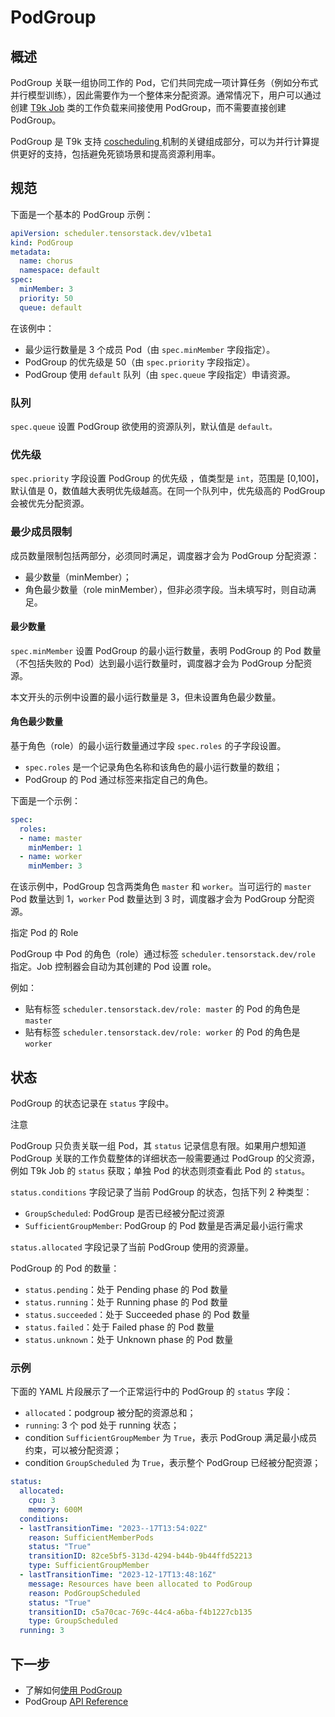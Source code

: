 # PodGroup

## 概述

PodGroup 关联一组协同工作的 Pod，它们共同完成一项计算任务（例如分布式并行模型训练），因此需要作为一个整体来分配资源。通常情况下，用户可以通过创建 [T9k Job](../jobs/index.md) 类的工作负载来间接使用 PodGroup，而不需要直接创建 PodGroup。

PodGroup 是 T9k 支持 <a target="_blank" rel="noopener noreferrer" href="https://en.wikipedia.org/wiki/Coscheduling"> coscheduling </a> 机制的关键组成部分，可以为并行计算提供更好的支持，包括避免死锁场景和提高资源利用率。

## 规范

下面是一个基本的 PodGroup 示例：

```yaml
apiVersion: scheduler.tensorstack.dev/v1beta1
kind: PodGroup
metadata:
  name: chorus
  namespace: default
spec:
  minMember: 3
  priority: 50
  queue: default
```

在该例中：

* 最少运行数量是 3 个成员 Pod（由 `spec.minMember` 字段指定）。
* PodGroup 的优先级是 50（由 `spec.priority` 字段指定）。
* PodGroup 使用 `default` 队列（由 `spec.queue` 字段指定）申请资源。

### 队列

`spec.queue` 设置 PodGroup 欲使用的资源队列，默认值是 `default。`

### 优先级

`spec.priority` 字段设置 PodGroup 的优先级 ，值类型是 `int`，范围是 [0,100]，默认值是 0，数值越大表明优先级越高。在同一个队列中，优先级高的 PodGroup 会被优先分配资源。

### 最少成员限制

成员数量限制包括两部分，必须同时满足，调度器才会为 PodGroup 分配资源：
- 最少数量（minMember）；
- 角色最少数量（role minMember），但非必须字段。当未填写时，则自动满足。

#### 最少数量

`spec.minMember` 设置 PodGroup 的最小运行数量，表明 PodGroup 的 Pod 数量（不包括失败的 Pod）达到最小运行数量时，调度器才会为 PodGroup 分配资源。

本文开头的示例中设置的最小运行数量是 3，但未设置角色最少数量。

#### 角色最少数量

基于角色（role）的最小运行数量通过字段 `spec.roles` 的子字段设置。
- `spec.roles` 是一个记录角色名称和该角色的最小运行数量的数组；
- PodGroup 的 Pod 通过标签来指定自己的角色。

下面是一个示例：

```yaml
spec:
  roles:
  - name: master
    minMember: 1
  - name: worker
    minMember: 3
```

在该示例中，PodGroup 包含两类角色 `master` 和 `worker`。当可运行的 `master` Pod 数量达到 1，`worker` Pod 数量达到 3 时，调度器才会为 PodGroup 分配资源。

<aside class="note info">
<div class="title"> 指定 Pod 的 Role </div>

PodGroup 中 Pod 的角色（role）通过标签 `scheduler.tensorstack.dev/role` 指定。Job 控制器会自动为其创建的 Pod 设置 role。

例如：

* 贴有标签 `scheduler.tensorstack.dev/role: master` 的 Pod 的角色是 `master`
* 贴有标签 `scheduler.tensorstack.dev/role: worker` 的 Pod 的角色是 `worker`

</aside>

## 状态

PodGroup 的状态记录在 `status` 字段中。

<aside class="note">
<div class="title">注意</div>

PodGroup 只负责关联一组 Pod，其 `status` 记录信息有限。如果用户想知道 PodGroup 关联的工作负载整体的详细状态一般需要通过 PodGroup 的父资源，例如 T9k Job 的 `status` 获取；单独 Pod 的状态则须查看此 Pod 的 `status`。

</aside>

`status.conditions` 字段记录了当前 PodGroup 的状态，包括下列 2 种类型：
* `GroupScheduled`: PodGroup 是否已经被分配过资源
* `SufficientGroupMember`: PodGroup 的 Pod 数量是否满足最小运行需求

`status.allocated` 字段记录了当前 PodGroup 使用的资源量。

PodGroup 的 Pod 的数量：

* `status.pending`：处于 Pending phase 的 Pod 数量
* `status.running`：处于 Running phase 的 Pod 数量
* `status.succeeded`：处于 Succeeded phase 的 Pod 数量
* `status.failed`：处于 Failed phase 的 Pod 数量
* `status.unknown`：处于 Unknown phase 的 Pod 数量

### 示例

下面的 YAML 片段展示了一个正常运行中的 PodGroup 的 `status` 字段：

- `allocated`：podgroup 被分配的资源总和；
- `running`: 3 个 pod 处于 running 状态；
- condition `SufficientGroupMember` 为 `True`，表示 PodGroup 满足最小成员约束，可以被分配资源；
- condition `GroupScheduled` 为 `True`，表示整个 PodGroup 已经被分配资源；


```yaml
status:
  allocated:
    cpu: 3
    memory: 600M
  conditions:
  - lastTransitionTime: "2023--17T13:54:02Z"
    reason: SufficientMemberPods
    status: "True"
    transitionID: 82ce5bf5-313d-4294-b44b-9b44ffd52213
    type: SufficientGroupMember
  - lastTransitionTime: "2023-12-17T13:48:16Z"
    message: Resources have been allocated to PodGroup
    reason: PodGroupScheduled
    status: "True"
    transitionID: c5a70cac-769c-44c4-a6ba-f4b1227cb135
    type: GroupScheduled
  running: 3
 ```

## 下一步

* 了解如何[使用 PodGroup](../../tasks/use-podgroup.md)
* PodGroup [API Reference](../../references/api-reference/scheduler.md#podgroup)

